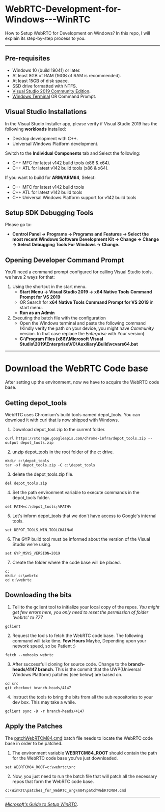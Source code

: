 # WebRTC-Development-for-Windows---WinRTC

How to Setup WebRTC for Development on Windows? In this repo, I will explain its step-by-step process to you.

---

## Pre-requisites

- Windows 10 (build 19041) or later.
- At least 8GB of RAM (16GB of RAM is recommended).
- At least 15GB of disk space.
- SSD drive formatted with NTFS.
- [Visual Studio 2019 Community Edition](https://my.visualstudio.com/Downloads?q=visual%20studio%202019&wt.mc_id=o~msft~vscom~older-downloads).
- [Windows Terminal](https://apps.microsoft.com/store/detail/windows-terminal/9N0DX20HK701?hl=en-us&gl=us&activetab=pivot%3Aoverviewtab) OR Command Prompt.

## Visual Studio Installations

In the Visual Studio Installer app, please verify if Visual Studio 2019 has the following **workloads** installed:
- Desktop development with C++.
- Universal Windows Platform development.

Switch to the **Individual Components** tab and Select the following:
- C++ MFC for latest v142 build tools (x86 & x64).
- C++ ATL for latest v142 build tools (x86 & x64).

If you want to build for **ARM/ARM64**, Select:
- C++ MFC for latest v142 build tools
- C++ ATL for latest v142 build tools
- C++ Universal Windows Platform support for v142 build tools

## Setup SDK Debugging Tools

Please go to:
- **Control Panel → Programs → Programs and Features → Select the most recent Windows Software Development Kit → Change → Change → Select Debugging Tools For Windows → Change.**

## Opening Developer Command Prompt

You'll need a command prompt configured for calling Visual Studio tools. we have 2 ways for that:

1. Using the shortcut in the start menu.
   - **Start Menu → Visual Studio 2019 → x64 Native Tools Command Prompt for VS 2019**
   - OR Search for **x64 Native Tools Command Prompt for VS 2019** in start menu.
   - **Run as an Admin**
2. Executing the batch file with the configuration
    - Open the Windows terminal and paste the following command (Kindly verify the path on your device, you might have *Community* version. In that case replace the *Enterprise* with Your version)
    - **C:\Program Files (x86)\Microsoft Visual Studio\2019\Enterprise\VC\Auxiliary\Build\vcvars64.bat**

---

# Download the WebRTC Code base

After setting up the environment, now we have to acquire the WebRTC code base.
## Getting depot_tools

WebRTC uses Chromium's build tools named depot_tools. You can download it with curl that is now shipped with Windows. 

1. Download depot_tool.zip to the current folder.

```
curl https://storage.googleapis.com/chrome-infra/depot_tools.zip --output depot_tools.zip
```

2. unzip depot_tools in the root folder of the c: drive.

```
mkdir c:\depot_tools
tar -xf depot_tools.zip -C c:\depot_tools
```

3. delete the depot_tools.zip file.

```
del depot_tools.zip
```

4. Set the path environment variable to execute commands in the depot_tools folder.

```
set PATH=c:\depot_tools;%PATH%
```

5. Let's inform depot_tools that we don't have access to Google's internal tools.

```
set DEPOT_TOOLS_WIN_TOOLCHAIN=0
```

6. The GYP build tool must be informed about the version of the Visual Studio we're using.

```
set GYP_MSVS_VERSION=2019
```

7. Create the folder where the code base will be placed.

```
c:
mkdir c:\webrtc
cd c:\webrtc
```

## Downloading the bits

1. Tell to the gclient tool to initialize your local copy of the repos.
*You might get few errors here, you only need to reset the permission of folder 'webrtc' to 777*

```
gclient
```

2. Request the tools to fetch the WebRTC code base. The following command will take time. **Few Hours** Maybe, Depending upon your network speed, so be Patient :)

```
fetch --nohooks webrtc
```

3. After successfull cloning for source code. Change to the **branch-heads/4147 branch**. This is the commit that the UWP(Universal Windows Platform) patches (see below) are based on.

```
cd src
git checkout branch-heads/4147
```

4. Instruct the tools to bring the bits from all the sub repositories to your dev box. This may take a while.

```
gclient sync -D -r branch-heads/4147
```

## Apply the Patches

The [patchWebRTCM84.cmd](https://github.com/microsoft/winrtc/blob/master/patches_for_WebRTC_org/m84/patchWebRTCM84.cmd) batch file needs to locate the WebRTC code base in order to be patched. 

1. The environment variable **WEBRTCM84_ROOT** should contain the path for the WebRTC code base you've just downloaded.

```
set WEBRTCM84_ROOT=c:\webrtc\src
```

2. Now, you just need to run the batch file that will patch all the necessary repos that form the WebRTC code base.

```
c:\WinRTC\patches_for_WebRTC_org\m84\patchWebRTCM84.cmd
```










---

*[Microsoft's Guide to Setup WinRTC](https://learn.microsoft.com/en-us/winrtc/getting-started).*


